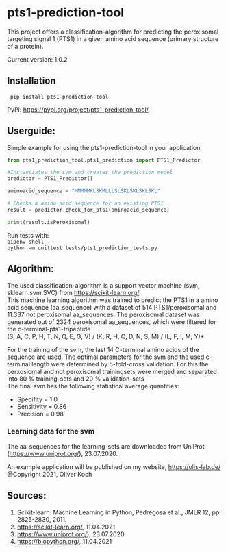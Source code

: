 # pts1-prediction-tool
This project offers a classification-algorithm for predicting the peroxisomal targeting signal 1 (PTS1) in a given amino acid sequence (primary structure of a protein).

Current version: 1.0.2
## Installation
``` pip install pts1-prediction-tool```

PyPi: https://pypi.org/project/pts1-prediction-tool/
## Userguide:
Simple example for using the pts1-prediction-tool in your application.
```python
from pts1_prediction_tool.pts1_prediction import PTS1_Predictor

#Instantiates the svm and creates the prediction model
predictor = PTS1_Predictor()

aminoacid_sequence = "MMMMMKLSKMLLLSLSKLSKLSKLSKL"

# Checks a amino acid sequence for an existing PTS1 
result = predictor.check_for_pts1(aminoacid_sequence)

print(result.isPeroxisomal)
```

Run tests with: \
```pipenv shell ``` \
```python -m unittest tests/pts1_prediction_tests.py ```

## Algorithm:
The used classification-algorithm is a support vector machine (svm, sklearn.svm.SVC) from https://scikit-learn.org/. \
This machine learning algorithm was trained to predict the PTS1 in a amino acid sequence (aa_sequence) with a dataset of
514 PTS1/peroxisomal and 11.337 not peroxisomal aa_sequences.
The peroxisomal dataset was generated out of 2324 peroxisomal aa_sequences, which were filtered for the c-terminal-pts1-tripeptide \
(S, A, C, P, H, T, N, Q, E, G, V) / (K, R, H, Q, D, N, S, M) / (L, F, I, M, Y)* 

For the training of the svm, the last 14 C-terminal amino acids of the sequence are used.
The optimal parameters for the svm and the used c-terminal length were determined
by 5-fold-cross validation. For this the perxosiomal and not peroxisomal trainingsets were merged and
separated into 80 % training-sets and 20 % validation-sets\
The final svm has the following statistical average quantities:
* Specifity = 1.0 
* Sensitivity = 0.86
* Precision = 0.98

### Learning data for the svm
The aa_sequences for the learning-sets are downloaded from UniProt (https://www.uniprot.org/), 23.07.2020.
 

An example application will be published on my website, https://olis-lab.de/ \
@Copyright 2021, Oliver Koch 

## Sources:
1. Scikit-learn: Machine Learning in Python, Pedregosa et al., JMLR 12, pp. 2825-2830, 2011.
1. https://scikit-learn.org/, 11.04.2021
1. https://www.uniprot.org/), 23.07.2020
1. https://biopython.org/, 11.04.2021
